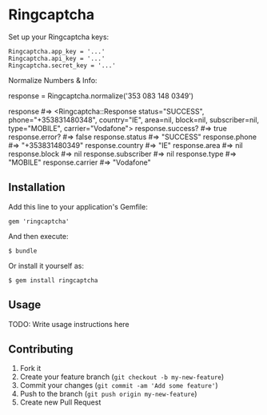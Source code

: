# Ringcaptcha

Set up your Ringcaptcha keys:

    Ringcaptcha.app_key = '...'
    Ringcaptcha.api_key = '...'
    Ringcaptcha.secret_key = '...'

Normalize Numbers & Info:

   response = Ringcaptcha.normalize('353 083 148 0349')

   response #=> <Ringcaptcha::Response status="SUCCESS", phone="+353831480348", country="IE", area=nil, block=nil, subscriber=nil, type="MOBILE", carrier="Vodafone">
   response.success?   #=> true
   response.error?     #=> false
   response.status     #=> "SUCCESS"
   response.phone      #=> "+353831480349"
   response.country    #=> "IE"
   response.area       #=> nil
   response.block      #=> nil
   response.subscriber #=> nil
   response.type       #=> "MOBILE"
   response.carrier    #=> "Vodafone"

## Installation

Add this line to your application's Gemfile:

    gem 'ringcaptcha'

And then execute:

    $ bundle

Or install it yourself as:

    $ gem install ringcaptcha

## Usage

TODO: Write usage instructions here

## Contributing

1. Fork it
2. Create your feature branch (`git checkout -b my-new-feature`)
3. Commit your changes (`git commit -am 'Add some feature'`)
4. Push to the branch (`git push origin my-new-feature`)
5. Create new Pull Request
